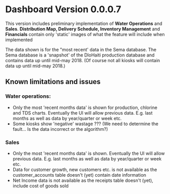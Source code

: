 # Dashboard Version 0.0.0.7

This version includes preliminary implementation of **Water Operations** and **Sales**. **Distribution Map, Delivery Schedule, Inventory Management** and **Financials** contain only 'static' images of what the feature will include when implemented

The
 data shown is for the "most recent' data in the Sema database. The Sema
 database is a 'snapshot' of the DloHaiti production database and 
contains data up until mid-may 2018. (Of course not all kiosks will 
contain data up until mid-may 2018.)

## Known limitations and issues

### Water operations:

- Only
 the most 'recent months data' is shown for production, chlorine and TDS
 charts. Eventually the UI will allow previous data. E.g. last months as
 well as data by year/quarter or week etc.
- Some kiosks show 'negative' wastage ??? (We need to determine the fault... Is the data incorrect or the algorithm?)

### Sales

- Only
 the most 'recent months data' is shown. Eventually the UI will allow 
previous data. E.g. last months as well as data by year/quarter or week 
etc.
- Data for customer growth, new customers etc. is not 
available as the customer_accounts table doesn't (yet) contain date 
information
- Net Income data is not available as the receipts table doesn't  (yet), include cost of goods sold